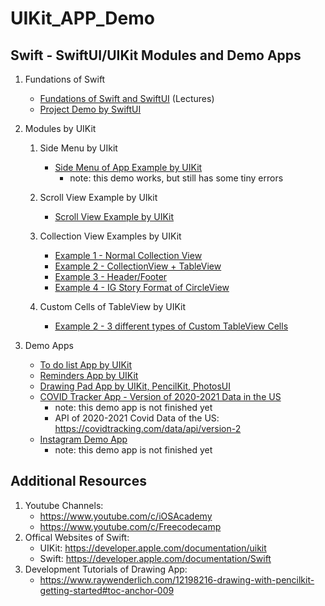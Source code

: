 # UIKit_APP_Demo
## Swift - SwiftUI/UIKit Modules and Demo Apps
1. Fundations of Swift
    - [Fundations of Swift and SwiftUI](https://github.com/1tongp/UIKit_APP_Demo/tree/main/swift_prac) (Lectures)
    - [Project Demo by SwiftUI](https://github.com/1tongp/UIKit_APP_Demo/tree/main/swift_prac/pracDemo)

2. Modules by UIKit 
    1. Side Menu by UIkit
        - [Side Menu of App Example by UIKit](https://github.com/1tongp/UIKit_APP_Demo/tree/main/Side_Menu/Side_Menu) 
            - note: this demo works, but still has some tiny errors 
            
    2. Scroll View Example by UIkit
        - [Scroll View Example by UIKit](https://github.com/1tongp/UIKit_APP_Demo/tree/main/Scroll%20View/ScrollViewTest)
        
    3. Collection View Examples by UIKit

        - [Example 1 - Normal Collection View](https://github.com/1tongp/UIKit_APP_Demo/tree/main/Collection%20View%201)
        - [Example 2 - CollectionView + TableView](https://github.com/1tongp/UIKit_APP_Demo/tree/main/Collection%20View%202)
        - [Example 3 - Header/Footer](https://github.com/1tongp/UIKit_APP_Demo/tree/main/Collection%20View%203)
        - [Example 4 - IG Story Format of CircleView](https://github.com/1tongp/UIKit_APP_Demo/tree/main/Collection%20View%204)
   4. Custom Cells of TableView by UIKit
        - [Example 2 - 3 different types of Custom TableView Cells](https://github.com/1tongp/UIKit_APP_Demo/tree/main/Custom_TableView_Cell/Custom_TableView_Cell)

3. Demo Apps 
    - [To do list App by UIKit](https://github.com/1tongp/UIKit_APP_Demo/tree/main/TODO_List_App)
    - [Reminders App by UIKit](https://github.com/1tongp/UIKit_APP_Demo/tree/main/Reminders_App)
    - [Drawing Pad App by UIKit, PencilKit, PhotosUI](https://github.com/1tongp/UIKit_APP_Demo/tree/main/Drawing_App/Drawing_APP)
    - [COVID Tracker App - Version of 2020-2021 Data in the US](https://github.com/1tongp/UIKit_APP_Demo/tree/main/COVID_Tracker_App/COVID%20Tracker)
       - note: this demo app is not finished yet
       - API of 2020-2021 Covid Data of the US: https://covidtracking.com/data/api/version-2
    - [Instagram Demo App](https://github.com/1tongp/UIKit_APP_Demo/tree/main/Instagram_Demo_App/Instagram%20Demo%20App)
       - note: this demo app is not finished yet 

## Additional Resources
1. Youtube Channels: 
      - https://www.youtube.com/c/iOSAcademy
      - https://www.youtube.com/c/Freecodecamp
2. Offical Websites of Swift:
      - UIKit: https://developer.apple.com/documentation/uikit
      - Swift: https://developer.apple.com/documentation/Swift
3. Development Tutorials of Drawing App:
      - https://www.raywenderlich.com/12198216-drawing-with-pencilkit-getting-started#toc-anchor-009
